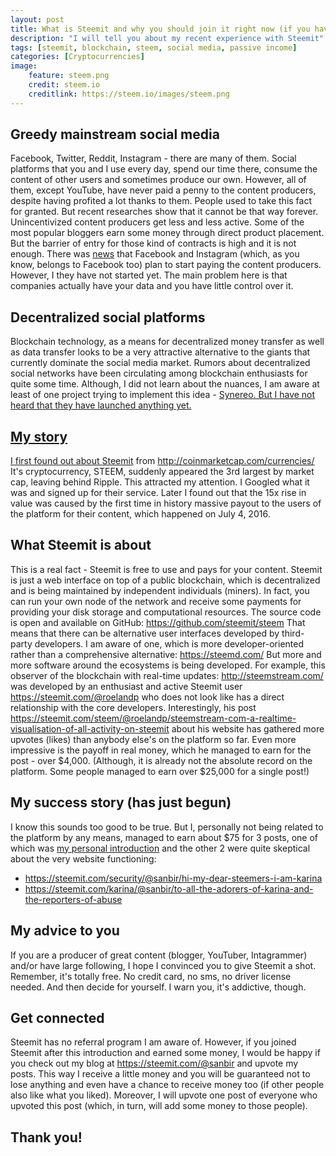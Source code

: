```yaml
---
layout: post
title: What is Steemit and why you should join it right now (if you haven't)
description: "I will tell you about my recent experience with Steemit"
tags: [steemit, blockchain, steem, social media, passive income]
categories: [Cryptocurrencies]
image:
    feature: steem.png
    credit: steem.io
    creditlink: https://steem.io/images/steem.png
---
```




<h2>Greedy mainstream social media</h2>

<p>Facebook, Twitter, Reddit, Instagram - there are many of them. Social platforms that you and I use every day, spend our time there, consume the content of other users and sometimes produce our own. However, all of them, except YouTube, have never paid a penny to the content producers, despite having profited a lot thanks to them. People used to take this fact for granted. But recent researches show that it cannot be that way forever. Unincentivized content producers get less and less active. Some of the most popular bloggers earn some money through direct product placement. But the barrier of entry for those kind of contracts is high and it is not enough. There was <a href="http://ca.askmen.com/news/tech/facebook-could-pay-users-for-posts-reports-say.html">news</a> that Facebook and Instagram (which, as you know, belongs to Facebook too) plan to start paying the content producers. However, I they have not started yet. The main problem here is that companies actually have your data and you have little control over it.</p>

<h2>Decentralized social platforms</h2>

<p>Blockchain technology, as a means for decentralized money transfer as well as data transfer looks to be a very attractive alternative to the giants that currently dominate the social media market. Rumors about decentralized social networks have been circulating among blockchain enthusiasts for quite some time. Although, I did not learn about the nuances, I am aware at least of one project trying to implement this idea - <a href="http://social.synereo.com/">Synereo. But I have not heard that they have launched anything yet.</p>

<h2>My story</h2>

<p>I first found out about <a href="https://steemit.com/">Steemit</a> from <a href="http://coinmarketcap.com/currencies/">http://coinmarketcap.com/currencies/</a> It's cryptocurrency, STEEM, suddenly appeared the 3rd largest by market cap, leaving behind Ripple. This attracted my attention. I Googled what it was and signed up for their service. Later I found out that the 15x rise in value was caused by the first time in history massive payout to the users of the platform for their content, which happened on July&nbsp;4,&nbsp;2016.</p>

<h2>What Steemit is about</h2>

<p>This is a real fact - Steemit is free to use and pays for your content. Steemit is just a web interface on top of a public blockchain, which is decentralized and is being maintained by independent individuals (miners). In fact, you can run your own node of the network and receive some payments for providing your disk storage and computational resources. The source code is open and available on GitHub: <a href="https://github.com/steemit/steem">https://github.com/steemit/steem</a> That means that there can be alternative user interfaces developed by third-party developers. I am aware of one, which is more developer-oriented rather than a comprehensive alternative: <a href="https://steemd.com/">https://steemd.com/</a> But more and more software around the ecosystems is being developed. For example, this observer of the blockchain with real-time updates: <a href="http://steemstream.com/">http://steemstream.com/</a> was developed by an enthusiast and active Steemit user <a href="https://steemit.com/@roelandp">https://steemit.com/@roelandp</a> who does not look like has a direct relationship with the core developers. Interestingly, his post <a href="https://steemit.com/steem/@roelandp/steemstream-com-a-realtime-visualisation-of-all-activity-on-steemit">https://steemit.com/steem/@roelandp/steemstream-com-a-realtime-visualisation-of-all-activity-on-steemit</a> about his website has gathered more upvotes (likes) than anybody else's on the platform so far. Even more impressive is the payoff in real money, which he managed to earn for the post - over $4,000. (Although, it is already not the absolute record on the platform. Some people managed to earn over $25,000 for a single post!)</p>

<h2>My success story (has just begun)</h2>

<p>I know this sounds too good to be true. But I, personally not being related to the platform by any means, managed to earn about $75 for 3 posts, one of which was <a href="https://steemit.com/introduceyourself/@sanbir/hi-guys-and-gals-i-m-alex-and-i-am-a-big-fan-of-crypto">my personal introduction</a> and the other 2 were quite skeptical about the very website functioning:</p>
<p>
	<ul>
		<li><a href="https://steemit.com/security/@sanbir/hi-my-dear-steemers-i-am-karina">https://steemit.com/security/@sanbir/hi-my-dear-steemers-i-am-karina</a></li>
		<li><a href="https://steemit.com/karina/@sanbir/to-all-the-adorers-of-karina-and-the-reporters-of-abuse">https://steemit.com/karina/@sanbir/to-all-the-adorers-of-karina-and-the-reporters-of-abuse</a></li>
	</ul>
</p>

<h2>My advice to you</h2>

<p>If you are a producer of great content (blogger, YouTuber, Intagrammer) and/or have large following, I hope I convinced you to give Steemit a shot. Remember, it's totally free. No credit card, no sms, no driver license needed. And then decide for yourself. I warn you, it's addictive, though.</p>

<h2>Get connected</h2>

<p>Steemit has no referral program I am aware of. However, if you joined Steemit after this introduction and earned some money, I would be happy if you check out my blog at <a href="https://steemit.com/@sanbir">https://steemit.com/@sanbir</a> and upvote my posts. This way I receive a little money and you will be guaranteed not to lose anything and even have a chance to receive money too (if other people also like what you liked). Moreover, I will upvote one post of everyone who upvoted this post (which, in turn, will add some money to those people).</p>

<h2>Thank you!</h2>

